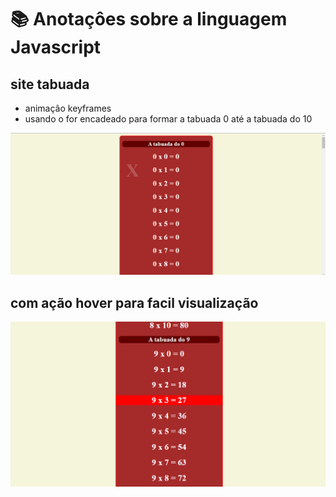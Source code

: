 # 📚 Anotaçôes sobre a linguagem Javascript
 
 ## site tabuada

 * animaçâo keyframes
 * usando o for encadeado para formar a tabuada 0 até a tabuada do 10

![imagem](https://github.com/leandroluizpereira/javascript/blob/main/site-tabuada/2021-06-24%20(3).png)

## com ação hover para facil visualização

![imagem](https://github.com/leandroluizpereira/javascript/blob/main/site-tabuada/2021-06-24%20(2).png)
